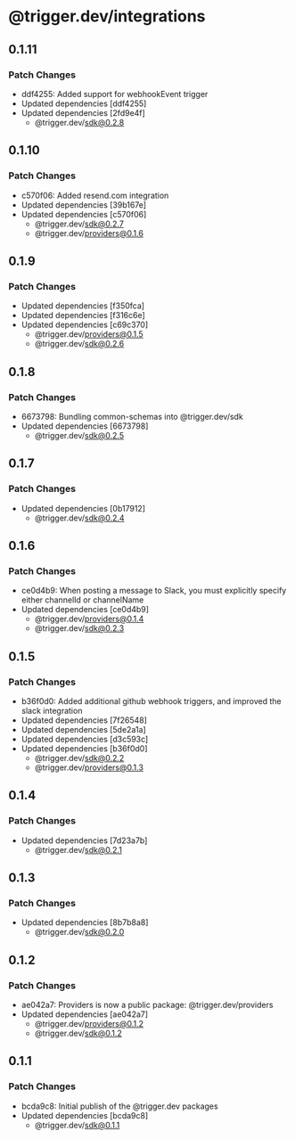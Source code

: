 # @trigger.dev/integrations

## 0.1.11

### Patch Changes

- ddf4255: Added support for webhookEvent trigger
- Updated dependencies [ddf4255]
- Updated dependencies [2fd9e4f]
  - @trigger.dev/sdk@0.2.8

## 0.1.10

### Patch Changes

- c570f06: Added resend.com integration
- Updated dependencies [39b167e]
- Updated dependencies [c570f06]
  - @trigger.dev/sdk@0.2.7
  - @trigger.dev/providers@0.1.6

## 0.1.9

### Patch Changes

- Updated dependencies [f350fca]
- Updated dependencies [f316c6e]
- Updated dependencies [c69c370]
  - @trigger.dev/providers@0.1.5
  - @trigger.dev/sdk@0.2.6

## 0.1.8

### Patch Changes

- 6673798: Bundling common-schemas into @trigger.dev/sdk
- Updated dependencies [6673798]
  - @trigger.dev/sdk@0.2.5

## 0.1.7

### Patch Changes

- Updated dependencies [0b17912]
  - @trigger.dev/sdk@0.2.4

## 0.1.6

### Patch Changes

- ce0d4b9: When posting a message to Slack, you must explicitly specify either channelId or channelName
- Updated dependencies [ce0d4b9]
  - @trigger.dev/providers@0.1.4
  - @trigger.dev/sdk@0.2.3

## 0.1.5

### Patch Changes

- b36f0d0: Added additional github webhook triggers, and improved the slack integration
- Updated dependencies [7f26548]
- Updated dependencies [5de2a1a]
- Updated dependencies [d3c593c]
- Updated dependencies [b36f0d0]
  - @trigger.dev/sdk@0.2.2
  - @trigger.dev/providers@0.1.3

## 0.1.4

### Patch Changes

- Updated dependencies [7d23a7b]
  - @trigger.dev/sdk@0.2.1

## 0.1.3

### Patch Changes

- Updated dependencies [8b7b8a8]
  - @trigger.dev/sdk@0.2.0

## 0.1.2

### Patch Changes

- ae042a7: Providers is now a public package: @trigger.dev/providers
- Updated dependencies [ae042a7]
  - @trigger.dev/providers@0.1.2
  - @trigger.dev/sdk@0.1.2

## 0.1.1

### Patch Changes

- bcda9c8: Initial publish of the @trigger.dev packages
- Updated dependencies [bcda9c8]
  - @trigger.dev/sdk@0.1.1

